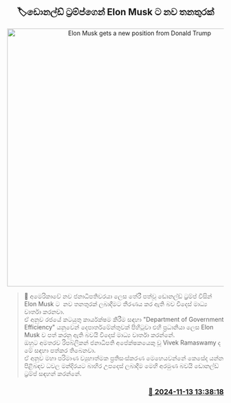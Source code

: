 <p align='center'><b><h2 align='center' title='Elon Musk gets a new position from Donald Trump'>🏷ඩොනල්ඩ් ට්‍රම්ප්ගෙන් Elon Musk ට නව තනතුරක් </h2></b></p>
<p align='center'><img src='https://helakuru.sgp1.cdn.digitaloceanspaces.com/esana/images/lib/trump-elon.jpg' width='600' alt='Elon Musk gets a new position from Donald Trump'></p>

>📝 අමෙරිකාවේ නව ජනාධිපතිවරයා ලෙස තේරී පත්වූ ඩොනල්ඩ් ට්‍රම්ප් විසින් Elon Musk ට  නව තනතුරක් ලබාදීමට තීරණය කර ඇති බව විදෙස් මාධ්‍ය වාර්තා කරනවා.<br>ඒ අනුව රජයේ කටයුතු කාර්යක්ෂම කිරීම සඳහා "Department of Government Efficiency" යනුවෙන් දෙපාර්තමේන්තුවක් පිහිටුවා එහි ප්‍රධානියා ලෙස Elon Musk ව පත් කරනු ඇති බවයි විදෙස් මාධ්‍ය වාර්තා කරන්නේ.<br>ඔහුට අමතරව රිපබ්ලිකන් ජනාධිපති අපේක්ෂකයෙකු වූ Vivek Ramaswamy ද මේ සඳහා පත්කර තිබෙනවා.<br>ඒ අනුව මහා පරිමාණ ව්‍යුහාත්මක ප්‍රතිසංස්කරණ මෙහෙයවන්නේ කෙසේද යන්න පිළිබඳව ධවල මන්දිරයට බාහිර උපදෙස් ලබාදීම මෙහි අරමුණ බවයි ඩොනල්ඩ් ට්‍රම්ප් සඳහන් කරන්නේ.<br>

<h3 align='right'><a href='https://www.helakuru.lk/esana/p/104998/'>📅 2024-11-13 13:38:18</a></h3>
